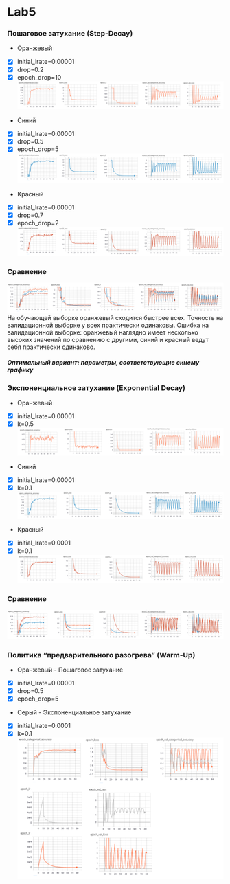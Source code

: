 # Lab5

### Пошаговое затухание (Step-Decay)
 * Оранжевый   
- [x] initial_lrate=0.00001
- [x] drop=0.2
- [x] epoch_drop=10
![step](/graf/step_1.png)
* Синий 
- [x] initial_lrate=0.00001
- [x] drop=0.5
- [x] epoch_drop=5
![step](/graf/step_2.png)
* Красный 
- [x] initial_lrate=0.00001
- [x] drop=0.7
- [x] epoch_drop=2
![step](/graf/step_3.png)
### Сравнение
![compare](/graf/step_compare.png)
На обучающей выборке oранжевый сходится быстрее всех. Точность на валидационной выборке у всех практически одинаковы. Ошибка на валидационной выборке: оранжевый наглядно имеет несколько высоких значений по сравнению с другими, синий и красный ведут себя практически одинаково. 
##### Оптимальный вариант: параметры, соответствующие синему графику
### Экспоненциальное затухание (Exponential Decay)
* Оранжевый
- [x] initial_lrate=0.00001
- [x] k=0.5
![exp](/graf/exp_1.png)
* Синий
- [x] initial_lrate=0.00001
- [x] k=0.1
![exp](/graf/exp_2.png)
* Красный
- [x] initial_lrate=0.0001
- [x] k=0.1
![exp](/graf/exp_3.png)
### Сравнение
![compare](/graf/exp_compare.png)

### Политика “предварительного разогрева” (Warm-Up)
* Оранжевый - Пошаговое затухание  
- [x] initial_lrate=0.00001
- [x] drop=0.5
- [x] epoch_drop=5
* Серый - Экспоненциальное затухание
- [x] initial_lrate=0.0001
- [x] k=0.1
![WarmUp](/graf/warm_up_compare.png)
